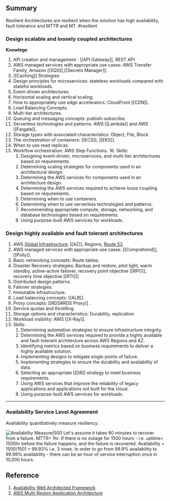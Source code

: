 ## Summary
Resilient Architectures are resilient when the solution has high availability, fault tolerance and MTTR and MT. #resilient 

### Design scalable and loosely coupled architectures
**Knowlege**
1. API creation and management : [[API Gateway]], REST API
2. AWS managed services with appropriate use cases: AWS Transfer Family, Amazon [[SQS]],[[Secrets Manager]].
3. [[Caching]] Strategies
4. Design principles for microservices: stateless workloads compared with stateful workloads.
5. Event-driven architectures.
6. Horizontal scaling and vertical scaling.
7. How to appropriately use edge accelerators: CloudFront [[CDN]].
8. Load Balancing Concepts. 
9. Multi-tier architectures.
10. Queuing and messaging concepts: publish-subscribe.
11. Serverless technologies and patterns: AWS [[Lambda]] and AWS [[Fargate]].
12. Storage types with associated characteristics: Object, File, Block.
13. The orchestration of containers: [[ECS]], [[EKS]].
14. When to use read replicas.
15. Workflow orchestration: AWS Step Functions.	16. Skills:
	1. Designing event-driven, microservices, and multi-tier architectures based on requirements.
	2. Determining scaling strategies for components used in an architectural design.
	3. Determining the AWS services for components used in an architecture design.
	4. Determining the AWS services required to achieve loose coupling based on requirements.
	5. Determining when to use containers.
	6. Determining when to use serverless technologies and patterns.
	7. Recommending appropriate compute, storage, networking, and database technologies based on requirements.
	8. Using purpose-built AWS services for workloads.
### Design highly available and fault tolerant architectures 
1. AWS [Global Infrastructure](Global%20Infrastructure.md): [[AZ]], Regions, [Route 53](Route%2053.md).
2. AWS managed services with appropriate use cases: [[Comprehend]], [[Polly]].
3. Basic networking concepts: Route tables.
4. Disaster Recovery strategies: Backup and restore, pilot light, warm standby, active-active failover, recovery point objective [[RPO]], recovery time objective [[RTO]]
5. Distributed design patterns.
6. Failover strategies.
7. Immutable infrastructure.
8. Load balancing concepts: [[ALB]].
9. Proxy concepts: [[RDS#RDS Proxy]] .
10. Service quotas and throttling.
11. Storage options and characteristics: Durability, replication.
12. Workload visibility: AWS [[X-Ray]].
13. Skills:
	1. Determining automation strategies to ensure infrastructure integrity.
	2. Determining the AWS services required to provide a highly available and fault-tolerant architecture across AWS Regions and AZ.
	3. Identifying metrics based on business requirements to deliver a highly available solution.
	4. Implementing designs to mitigate single points of failure.
	5. Implementing strategies to ensure the durability and availability of data.
	6. Selecting an appropriate [[DR]] strategy to meet business requirements.
	7. Using AWS services that improve the reliability of legacy applications and applications not built for the cloud.
	8. Using purpose-built AWS services for workloads.
---

### Availability Service Level Agreement
Availability quantitatively measure resiliency.

![Availability Measure|500](https://docs.aws.amazon.com/images/wellarchitected/latest/reliability-pillar/images/avail-est-formula.png)
Let's assume it takes 60 minutes to recover from a failure. MTTR= 1hr.
If there is no outage for 1500 hours - i.e. uptime= 1500hr before the failure happens, and the failure is recovered. 
Availability = 1500/1501 = 99.93% i.e. 3 nines.
In order to go from 99.9% availability to 99.99% availability - there can be an hour of service interruption once in 10,000 hours.

## Reference

1. [Availability Well Architected Framework](https://docs.aws.amazon.com/wellarchitected/latest/reliability-pillar/availability.html)
2. [AWS Multi-Region Application Architecture](https://aws.amazon.com/solutions/implementations/multi-region-application-architecture/)